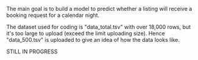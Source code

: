 The main goal is to build a model to predict whether a listing will receive a booking request for a calendar night.
    
The dataset used for coding is "data_total.tsv" with over 18,000 rows, but it's too large to upload (exceed the limit uploading size). Hence "data_500.tsv" is uploaded to give an idea of how the data looks like.


STILL IN PROGRESS
